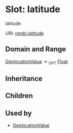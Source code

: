 # Slot: latitude


latitude

URI: [nmdc:latitude](https://microbiomedata/meta/latitude)
## Domain and Range

[GeolocationValue](GeolocationValue.md) ->  <sub>OPT</sub> [Float](Float.md)
## Inheritance

## Children

## Used by

 * [GeolocationValue](GeolocationValue.md)
